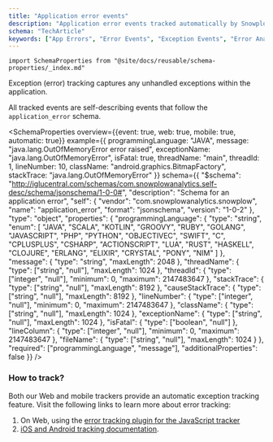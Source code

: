```yaml
---
title: "Application error events"
description: "Application error events tracked automatically by Snowplow for behavioral analytics debugging."
schema: "TechArticle"
keywords: ["App Errors", "Error Events", "Exception Events", "Error Analytics", "Crash Analytics", "Error Tracking"]
---
```


```mdx-code-block
import SchemaProperties from "@site/docs/reusable/schema-properties/_index.md"
```

Exception (error) tracking captures any unhandled exceptions within the application.

All tracked events are self-describing events that follow the `application_error` schema.

<SchemaProperties
  overview={{event: true, web: true, mobile: true, automatic: true}}
  example={{
    programmingLanguage: "JAVA",
    message: "java.lang.OutOfMemoryError error raised",
    exceptionName: "java.lang.OutOfMemoryError",
    isFatal: true,
    threadName: "main",
    threadId: 1,
    lineNumber: 10,
    className: "android.graphics.BitmapFactory",
    stackTrace: "java.lang.OutOfMemoryError"
  }}
  schema={{ "$schema": "http://iglucentral.com/schemas/com.snowplowanalytics.self-desc/schema/jsonschema/1-0-0#", "description": "Schema for an application error", "self": { "vendor": "com.snowplowanalytics.snowplow", "name": "application_error", "format": "jsonschema", "version": "1-0-2" }, "type": "object", "properties": { "programmingLanguage": { "type": "string", "enum": [ "JAVA", "SCALA", "KOTLIN", "GROOVY", "RUBY", "GOLANG", "JAVASCRIPT", "PHP", "PYTHON", "OBJECTIVEC", "SWIFT", "C", "CPLUSPLUS", "CSHARP", "ACTIONSCRIPT", "LUA", "RUST", "HASKELL", "CLOJURE", "ERLANG", "ELIXIR", "CRYSTAL", "PONY", "NIM" ] }, "message": { "type": "string", "maxLength": 2048 }, "threadName": { "type": ["string", "null"], "maxLength": 1024 }, "threadId": { "type": ["integer", "null"], "minimum": 0, "maximum": 2147483647 }, "stackTrace": { "type": ["string", "null"], "maxLength": 8192 }, "causeStackTrace": { "type": ["string", "null"], "maxLength": 8192 }, "lineNumber": { "type": ["integer", "null"], "minimum": 0, "maximum": 2147483647 }, "className": { "type": ["string", "null"], "maxLength": 1024 }, "exceptionName": { "type": ["string", "null"], "maxLength": 1024 }, "isFatal": { "type": ["boolean", "null"] }, "lineColumn": { "type": ["integer", "null"], "minimum": 0, "maximum": 2147483647 }, "fileName": { "type": ["string", "null"], "maxLength": 1024 } }, "required": ["programmingLanguage", "message"], "additionalProperties": false }} />

### How to track?

Both our Web and mobile trackers provide an automatic exception tracking feature.
Visit the following links to learn more about error tracking:

1. On Web, using the [error tracking plugin for the JavaScript tracker](/docs/sources/trackers/web-trackers/tracking-events/errors/index.md)
2. [iOS and Android tracking documentation](/docs/sources/trackers/mobile-trackers/tracking-events/exception-tracking/index.md).
